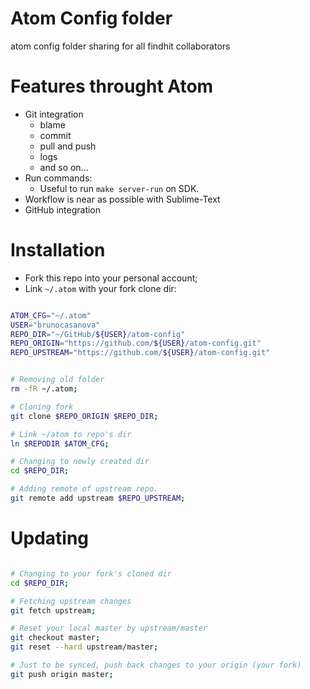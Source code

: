 # Atom Config folder

atom config folder sharing for all findhit collaborators

# Features throught Atom
* Git integration
  * blame
  * commit
  * pull and push
  * logs
  * and so on...
* Run commands:
  * Useful to run `make server-run` on SDK.
* Workflow is near as possible with Sublime-Text
* GitHub integration

# Installation

* Fork this repo into your personal account;
* Link `~/.atom` with your fork clone dir:

```bash

ATOM_CFG="~/.atom"
USER="brunocasanova"
REPO_DIR="~/GitHub/${USER}/atom-config"
REPO_ORIGIN="https://github.com/${USER}/atom-config.git"
REPO_UPSTREAM="https://github.com/${USER}/atom-config.git"

```

```bash

# Removing old folder
rm -fR ~/.atom;

# Cloning fork
git clone $REPO_ORIGIN $REPO_DIR;

# Link ~/atom to repo's dir
ln $REPODIR $ATOM_CFG;

# Changing to newly created dir
cd $REPO_DIR;

# Adding remote of upstream repo.
git remote add upstream $REPO_UPSTREAM;

```

# Updating

```bash

# Changing to your fork's cloned dir
cd $REPO_DIR;

# Fetching upstream changes
git fetch upstream;

# Reset your local master by upstream/master
git checkout master;
git reset --hard upstream/master;

# Just to be synced, push back changes to your origin (your fork)
git push origin master;

```
